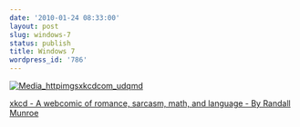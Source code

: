 ```yaml
---
date: '2010-01-24 08:33:00'
layout: post
slug: windows-7
status: publish
title: Windows 7
wordpress_id: '786'
---
```



    


[![Media_httpimgsxkcdcom_udqmd](http://jjdenis.files.wordpress.com/2010/01/media_httpimgsxkcdcom_udqmd-scaled1000.png?w=300)](http://jjdenis.files.wordpress.com/2010/01/media_httpimgsxkcdcom_udqmd-scaled1000.png)








[xkcd - A webcomic of romance, sarcasm, math, and language - By Randall Munroe](http://xkcd.com/528/)


  
